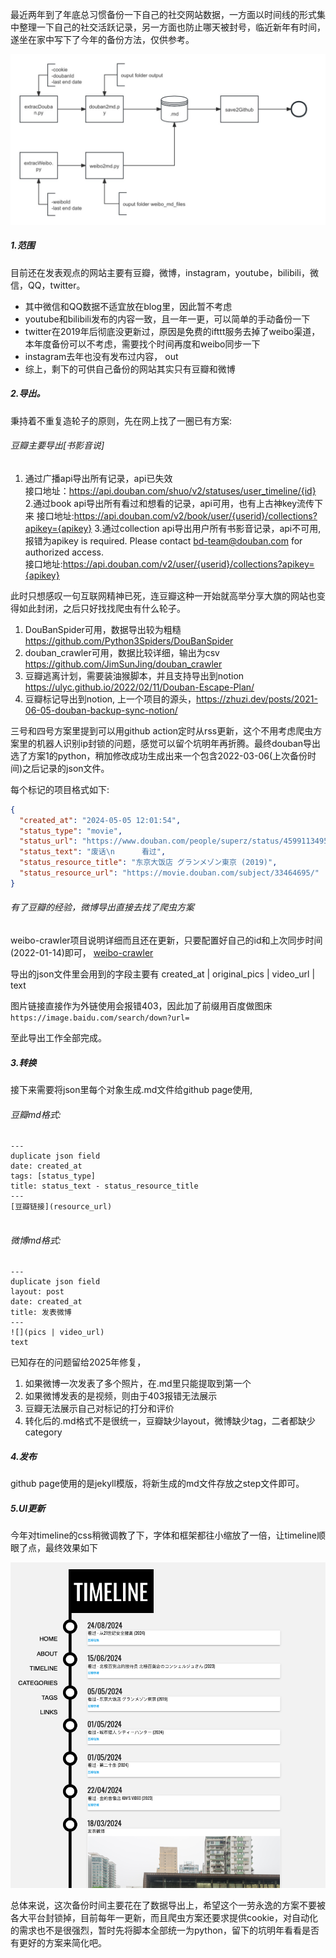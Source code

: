 最近两年到了年底总习惯备份一下自己的社交网站数据，一方面以时间线的形式集中整理一下自己的社交活跃记录，另一方面也防止哪天被封号，临近新年有时间，遂坐在家中写下了今年的备份方法，仅供参考。  

![](/media/pic/backup.jpg)  


##### 1.范围  
目前还在发表观点的网站主要有豆瓣，微博，instagram，youtube，bilibili，微信，QQ，twitter。
 - 其中微信和QQ数据不适宜放在blog里，因此暂不考虑
 - youtube和bilibili发布的内容一致，且一年一更，可以简单的手动备份一下
 - twitter在2019年后彻底没更新过，原因是免费的ifttt服务去掉了weibo渠道，本年度备份可以不考虑，需要找个时间再度和weibo同步一下
 - instagram去年也没有发布过内容， out
 - 综上，剩下的可供自己备份的网站其实只有豆瓣和微博

##### 2.导出。  
秉持着不重复造轮子的原则，先在网上找了一圈已有方案:

###### 豆瓣主要导出[书影音说]  
1. 通过广播api导出所有记录，api已失效  
接口地址：https://api.douban.com/shuo/v2/statuses/user_timeline/{id}  
2.通过book api导出所有看过和想看的记录，api可用，也有上古神key流传下来
接口地址:https://api.douban.com/v2/book/user/{userid}/collections?apikey={apikey}
3.通过collection api导出用户所有书影音记录，api不可用,报错为apikey is required. Please contact bd-team@douban.com for authorized access.  
接口地址:https://api.douban.com/v2/user/{userid}/collections?apikey={apikey}  

此时只想感叹一句互联网精神已死，连豆瓣这种一开始就高举分享大旗的网站也变得如此封闭，之后只好找找爬虫有什么轮子。  
1. DouBanSpider可用，数据导出较为粗糙 https://github.com/Python3Spiders/DouBanSpider
2. douban_crawler可用，数据比较详细，输出为csv https://github.com/JimSunJing/douban_crawler
3. 豆瓣逃离计划，需要装油猴脚本，并且支持导出到notion https://ulyc.github.io/2022/02/11/Douban-Escape-Plan/
4. 豆瓣标记导出到notion, 上一个项目的源头，https://zhuzi.dev/posts/2021-06-05-douban-backup-sync-notion/

三号和四号方案里提到可以用github action定时从rss更新，这个不用考虑爬虫方案里的机器人识别ip封锁的问题，感觉可以留个坑明年再折腾。最终douban导出选了方案1的python，稍加修改成功生成出来一个包含2022-03-06(上次备份时间)之后记录的json文件。  

每个标记的项目格式如下:  
```json
{
  "created_at": "2024-05-05 12:01:54",
  "status_type": "movie",
  "status_url": "https://www.douban.com/people/superz/status/4599113495/",
  "status_text": "废话\n      看过",
  "status_resource_title": "东京大饭店 グランメゾン東京‎ (2019)",
  "status_resource_url": "https://movie.douban.com/subject/33464695/"
}  
```
###### 有了豆瓣的经验，微博导出直接去找了爬虫方案
weibo-crawler项目说明详细而且还在更新，只要配置好自己的id和上次同步时间(2022-01-14)即可， [weibo-crawler](https://github.com/dataabc/weibo-crawler)

导出的json文件里会用到的字段主要有 created_at | original_pics | video_url |  text

图片链接直接作为外链使用会报错403，因此加了前缀用百度做图床`https://image.baidu.com/search/down?url=`  

至此导出工作全部完成。

##### 3.转换
接下来需要将json里每个对象生成.md文件给github page使用,

###### 豆瓣md格式:

```
---
duplicate json field
date: created_at
tags: [status_type]
title: status_text - status_resource_title
---
[豆瓣链接](resource_url)


```

###### 微博md格式:
```
---
duplicate json field
layout: post
date: created_at
title: 发表微博
---
![](pics | video_url)
text
```

已知存在的问题留给2025年修复，
1. 如果微博一次发表了多个照片，在.md里只能提取到第一个
2. 如果微博发表的是视频，则由于403报错无法展示
3. 豆瓣无法展示自己对标记的打分和评价
4. 转化后的.md格式不是很统一，豆瓣缺少layout，微博缺少tag，二者都缺少category

##### 4.发布
github page使用的是jekyll模版，将新生成的md文件存放之step文件即可。



##### 5.UI更新
今年对timeline的css稍微调教了下，字体和框架都往小缩放了一倍，让timeline顺眼了点，最终效果如下  

![](/media/pic/timeline.png)  


总体来说，这次备份时间主要花在了数据导出上，希望这个一劳永逸的方案不要被各大平台封锁掉，目前每年一更新，而且爬虫方案还要求提供cookie，对自动化的需求也不是很强烈，暂时先将脚本全部统一为python，留下的坑明年看看是否有更好的方案来简化吧。
